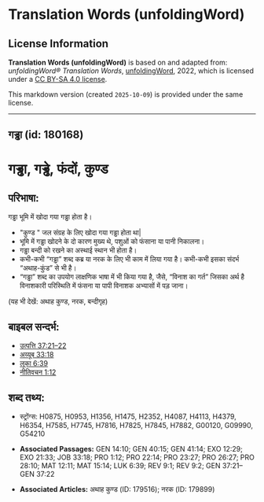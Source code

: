 # Translation Words (unfoldingWord)

## License Information

**Translation Words (unfoldingWord)** is based on and adapted from: _unfoldingWord® Translation Words_, [unfoldingWord](https://unfoldingword.org/utw), 2022, which is licensed under a [CC BY-SA 4.0 license](https://creativecommons.org/licenses/by-sa/4.0/legalcode.en).

This markdown version (created `2025-10-09`) is provided under the same license.



--------------------------------

## गड्ढा (id: 180168)

गड्ढा, गड्ढे, फंदों, कुण्ड
==========================

परिभाषा:
--------

गड्ढा भूमि में खोदा गया गड्ढा होता है।

* "कुण्ड " जल संग्रह के लिए खोदा गया गड्ढा होता था\|
* भूमि में गड्ढा खोदने के दो कारण मुख्य थे, पशुओं को फंसाना या पानी निकालना।
* गड्ढा बन्दी को रखने का अस्थाई स्थान भी होता है।
* कभी\-कभी “गड्ढा” शब्द कब्र या नरक के लिए भी काम में लिया गया है। कभी\-कभी इसका संदर्भ “अथाह\-कुंड” से भी है।
* “गड्ढा” शब्द का उपयोग लाक्षणिक भाषा में भी किया गया है, जैसे, “विनाश का गर्त” जिसका अर्थ है विनाशकारी परिस्थिति में फंसना या पापी विनाशक अभ्यासों में पड़ जाना।

(यह भी देखें: अथाह कुण्ड, नरक, बन्दीगृह)

बाइबल सन्दर्भ:
--------------

* [उत्पत्ति 37:21–22](https://ref.ly/Gen37:21-Gen37:22)
* [अय्यूब 33:18](https://ref.ly/Job33:18)
* [लूका 6:39](https://ref.ly/Luke6:39)
* [नीतिवचन 1:12](https://ref.ly/Prov1:12)

शब्द तथ्य:
----------

* स्ट्रोंग्स: H0875, H0953, H1356, H1475, H2352, H4087, H4113, H4379, H6354, H7585, H7745, H7816, H7825, H7845, H7882, G00120, G09990, G54210

* **Associated Passages:** GEN 14:10; GEN 40:15; GEN 41:14; EXO 12:29; EXO 21:33; JOB 33:18; PRO 1:12; PRO 22:14; PRO 23:27; PRO 26:27; PRO 28:10; MAT 12:11; MAT 15:14; LUK 6:39; REV 9:1; REV 9:2; GEN 37:21–GEN 37:22
* **Associated Articles:** अथाह कुण्ड (ID: 179516); नरक (ID: 179899)

